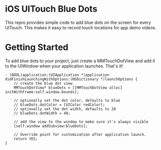 iOS UITouch Blue Dots
===

This repro provides simple code to add blue dots on the screen
for every UITouch. This makes it easy to record touch locations
for app demo videos.

Getting Started
===

To add blue dots to your project, just create a MMTouchDotView and add it to
the UIWindow when your application launches. That's it!

```
- (BOOL)application:(UIApplication *)application didFinishLaunchingWithOptions:(NSDictionary *)launchOptions {
    // create the blue dot view
    MMTouchDotView* blueDots = [[MMTouchDotView alloc] initWithFrame:self.window.bounds];
    
    // optionally set the dot color, defaults to blue
    // blueDots.dotColor = [UIColor redColor];
    // optionally set the dot width, defaults to 20
    // blueDots.dotWidth = 40;
    
    // add the view to the window to make sure it's always visible
    [self.window addSubview:blueDots];
    
    // Override point for customization after application launch.
    return YES;
}
```
